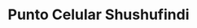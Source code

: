 ---
title: "Punto Celular Shushufindi"
url: /shushufindi/punto-celular-shushufindi/
shop: teléfono móvil
---